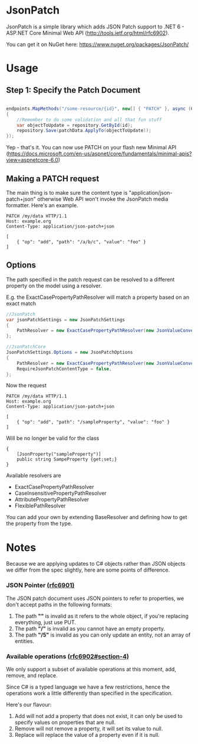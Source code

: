 JsonPatch
=========

JsonPatch is a simple library which adds JSON Patch support to .NET 6 - ASP.NET Core Minimal Web API (http://tools.ietf.org/html/rfc6902).

You can get it on NuGet here: https://www.nuget.org/packages/JsonPatch/

Usage
=========

## Step 1: Specify the Patch Document

```C#

endpoints.MapMethods("/some-resource/{id}", new[] { "PATCH" }, async (Guid id, JsonPatchDocument<SomeDto> model) =>
{
    //Remember to do some validation and all that fun stuff
    var objectToUpdate = repository.GetById(id);
    repository.Save(patchData.ApplyTo(objectToUpdate));
});

```

Yep - that's it. You can now use PATCH on your flash new Minimal API (https://docs.microsoft.com/en-us/aspnet/core/fundamentals/minimal-apis?view=aspnetcore-6.0)

## Making a PATCH request

The main thing is to make sure the content type is "application/json-patch+json" otherwise Web API won't invoke the JsonPatch media formatter. Here's an example.

    PATCH /my/data HTTP/1.1
    Host: example.org
    Content-Type: application/json-patch+json
    
    [
        { "op": "add", "path": "/a/b/c", "value": "foo" }
    ]

## Options

The path specified in the patch request can be resolved to a different property on the model using a resolver.

E.g. the ExactCasePropertyPathResolver will match a property based on an exact match

```C#
//JsonPatch
var jsonPatchSettings = new JsonPatchSettings
{
	PathResolver = new ExactCasePropertyPathResolver(new JsonValueConverter())
};

//JsonPatchCore
JsonPatchSettings.Options = new JsonPatchOptions
{
    PathResolver = new ExactCasePropertyPathResolver(new JsonValueConverter()),
    RequireJsonPatchContentType = false,
};

```

Now the request 

    PATCH /my/data HTTP/1.1
    Host: example.org
    Content-Type: application/json-patch+json
    
    [
        { "op": "add", "path": "/sampleProperty", "value": "foo" }
    ]
    
Will be no longer be valid for the class

    {
        [JsonProperty("sampleProperty")]
        public string SampeProperty {get;set;}
    }

Available resolvers are
* ExactCasePropertyPathResolver
* CaseInsensitivePropertyPathResolver
* AttributePropertyPathResolver
* FlexiblePathResolver

You can add your own by extending BaseResolver and defining how to get the property from the type. 

Notes
=========

Because we are applying updates to C# objects rather than JSON objects we differ from the spec slightly, here are some points of difference.

### JSON Pointer [(rfc6901)](http://tools.ietf.org/html/rfc6901)

The JSON patch document uses JSON pointers to refer to properties, we don't accept paths in the following formats:

1. The path __""__ is invalid as it refers to the whole object, if you're replacing everything, just use PUT.
2. The path __"/"__ is invalid as you cannot have an empty property.
3. The path __"/5"__ is invalid as you can only update an entity, not an array of entities.

### Available operations [(rfc6902#section-4)](http://tools.ietf.org/html/rfc6902#section-4)

We only support a subset of available operations at this moment, add, remove, and replace.

Since C# is a typed language we have a few restrictions, hence the operations work a little differently than specified in the specification.

Here's our flavour:

1. Add will not add a property that does not exist, it can only be used to specify values on properties that are null.
2. Remove will not remove a property, it will set its value to null.
3. Replace will replace the value of a property even if it is null.

